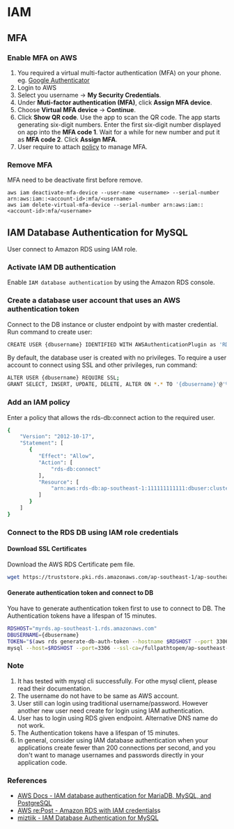# IAM

## MFA

### Enable MFA on AWS
1. You required a virtual multi-factor authentication (MFA) on your phone. eg. [Google Authenticator](https://play.google.com/store/apps/details?id=com.google.android.apps.authenticator2&hl=en)
2. Login to AWS
3. Select you username → **My Security Credentials**.
4. Under **Muti-factor authentication (MFA)**, click **Assign MFA device**.
5. Choose **Virtual MFA device** → **Continue**.
6. Click **Show QR code**. Use the app to scan the QR code. The app starts generating six-digit numbers. Enter the first six-digit number displayed on app into the **MFA code 1**. Wait for a while for new number and put it as **MFA code 2**. Click **Assign MFA**.
7. User require to attach [policy](iam-selfmanage-policy.json) to manage MFA.

### Remove MFA
MFA need to be deactivate first before remove.
```
aws iam deactivate-mfa-device --user-name <username> --serial-number arn:aws:iam::<account-id>:mfa/<username>
aws iam delete-virtual-mfa-device --serial-number arn:aws:iam::<account-id>:mfa/<username>
```

## IAM Database Authentication for MySQL
User connect to Amazon RDS using IAM role.

### Activate IAM DB authentication
Enable `IAM database authentication` by using the Amazon RDS console.

### Create a database user account that uses an AWS authentication token
Connect to the DB instance or cluster endpoint by with master credential. Run command to create user:
```sh
CREATE USER {dbusername} IDENTIFIED WITH AWSAuthenticationPlugin as 'RDS';
```
By default, the database user is created with no privileges. To require a user account to connect using SSL and other privileges, run command:
```sh
ALTER USER {dbusername} REQUIRE SSL;
GRANT SELECT, INSERT, UPDATE, DELETE, ALTER ON *.* TO '{dbusername}'@'%';
```

### Add an IAM policy
Enter a policy that allows the rds-db:connect action to the required user.
```sh
{
    "Version": "2012-10-17",
    "Statement": [
       {
          "Effect": "Allow",
          "Action": [
              "rds-db:connect"
          ],
          "Resource": [
              "arn:aws:rds-db:ap-southeast-1:111111111111:dbuser:cluster-XXXXXXXXXXXX/*"
          ]
       }
    ]
}
```

### Connect to the RDS DB using IAM role credentials
#### Download SSL Certificates
Download the AWS RDS Certificate pem file.
```sh
wget https://truststore.pki.rds.amazonaws.com/ap-southeast-1/ap-southeast-1-bundle.pem
```

#### Generate authentication token and connect to DB
You have to generate authentication token first to use to connect to DB. The Authentication tokens have a lifespan of 15 minutes.
```sh
RDSHOST="myrds.ap-southeast-1.rds.amazonaws.com"
DBUSERNAME={dbusername}
TOKEN="$(aws rds generate-db-auth-token --hostname $RDSHOST --port 3306 --region ap-southeast-1 --username $DBUSERNAME)"
mysql --host=$RDSHOST --port=3306 --ssl-ca=/fullpathtopem/ap-southeast-1-bundle.pem --ssl-mode=VERIFY_CA --enable-cleartext-plugin --user=$DBUSERNAME --password=$TOKEN

```

### Note
1. It has tested with mysql cli successfully. For othe mysql client, please read their documentation.
1. The username do not have to be same as AWS account.
1. User still can login using traditional username/password. However another new user need create for login using IAM authentication.
1. User has to login using RDS given endpoint. Alternative DNS name do not work.
1. The Authentication tokens have a lifespan of 15 minutes.
1. In general, consider using IAM database authentication when your applications create fewer than 200 connections per second, and you don't want to manage usernames and passwords directly in your application code.


### References
- [AWS Docs - IAM database authentication for MariaDB, MySQL, and PostgreSQL](https://docs.aws.amazon.com/AmazonRDS/latest/UserGuide/UsingWithRDS.IAMDBAuth.Connecting.html)
- [AWS re:Post - Amazon RDS with IAM credentials](https://aws.amazon.com/premiumsupport/knowledge-center/users-connect-rds-iam/)s
- [miztiik - IAM Database Authentication for MySQL](https://github.com/miztiik/AWS-Demos/tree/master/How-To/setup-iam-access-to-rds/)